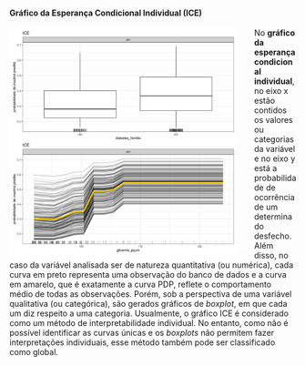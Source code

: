 #### Gráfico da Esperança Condicional Individual (ICE)

<img src="ice_plot_xgb.png" width="400" style="float: left; padding-right: 30px"/>

No <strong>gráfico da esperança condicional individual</strong>, no eixo x estão contidos os valores ou categorias da variável e no eixo y está a probabilidade de ocorrência de um determinado desfecho. Além disso, no caso da variável analisada ser de natureza quantitativa (ou numérica), cada curva em preto representa uma observação do banco de dados e a curva em amarelo, que é exatamente a curva PDP, reflete o comportamento médio de todas as observações. Porém, sob a perspectiva de uma variável qualitativa (ou categórica), são gerados gráficos de _boxplot_, em que cada um diz respeito a uma categoria. Usualmente, o gráfico ICE é considerado como um método de interpretabilidade individual. No entanto, como não é possível identificar as curvas únicas e os _boxplots_ não permitem fazer interpretações individuais, esse método também pode ser classificado como global.
